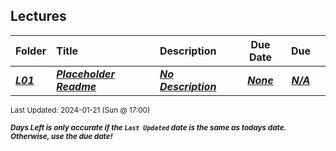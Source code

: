 ## Lectures

| Folder | Title | Description | Due Date | Due |  |
|:------|:------|:------|:-----:|:-----:|-----|
| ***<a href="https://github.com/rugbyprof/4443-5373-Mobile-Apps/tree/master/Lectures/L01">L01</a>*** | ***<a href="https://github.com/rugbyprof/4443-5373-Mobile-Apps/tree/master/Lectures/L01"> Placeholder Readme </a>*** | ***<a href="https://github.com/rugbyprof/4443-5373-Mobile-Apps/tree/master/Lectures/L01"> No Description</a>*** | ***<a href="https://github.com/rugbyprof/4443-5373-Mobile-Apps/tree/master/Lectures/L01">None</a>*** | ***<a href="https://github.com/rugbyprof/4443-5373-Mobile-Apps/tree/master/Lectures/L01">N/A</a>*** |  |

<sup>Last Updated: 2024-01-21 (Sun @ 17:00)</sup> 

<sup>***Days Left is only accurate if the `Last Updated` date is the same as todays date. Otherwise, use the due date!***</sup> 